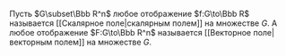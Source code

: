 Пусть $G\subset\Bbb R^n$ любое отображение $f:G\to\Bbb R$ называется [[Скалярное поле|скалярным полем]] на множестве $G$.
А любое отображение $F:G\to\Bbb R^n$ называется [[Векторное поле|векторным полем]] на множестве $G$.